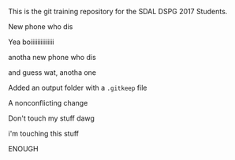This is the git training repository for the SDAL DSPG 2017 Students.

New phone who dis

Yea boiiiiiiiiiiiiii

anotha new phone who dis

and guess wat, anotha one

Added an output folder with a `.gitkeep` file 

A nonconflicting change

Don't touch my stuff dawg

i'm touching this stuff 

ENOUGH


